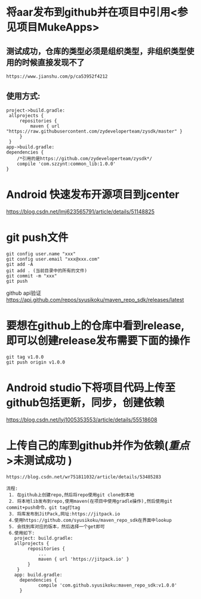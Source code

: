 # 将aar发布到github并在项目中引用<参见项目MukeApps>
## 测试成功，仓库的类型必须是组织类型，非组织类型使用的时候直接发现不了
    https://www.jianshu.com/p/ca53952f4212

## 使用方式:

    project->build.gradle:
     allprojects {
         repositories {
             maven { url "https://raw.githubusercontent.com/zydeveloperteam/zysdk/master" }
         }
     }
    app->build.gradle:
    dependencies {
        /*引用的是https://github.com/zydeveloperteam/zysdk*/
        compile 'com.szzynt:common_lib:1.0.0'
    }

#  Android 快速发布开源项目到jcenter
https://blog.csdn.net/lmj623565791/article/details/51148825

# git push文件
    git config user.name "xxx"
    git config user.email "xxx@xxx.com"
    git add -A
    git add . (当前目录中的所有的文件)
    git commit -m "xxx"
    git push

github api验证
https://api.github.com/repos/syusikoku/maven_repo_sdk/releases/latest
# 要想在github上的仓库中看到release,即可以创建release发布需要下面的操作
    git tag v1.0.0
    git push origin v1.0.0

# Android studio下将项目代码上传至github包括更新，同步，创建依赖
https://blog.csdn.net/lyj1005353553/article/details/55518608

# 上传自己的库到github并作为依赖(***********重点***********>未测试成功 )
    https://blog.csdn.net/wr751811032/article/details/53485283
    
    流程:
     1. 在github上创建repo,然后将repo使用git clone到本地
     2. 将本地lib发布到repo,使用maven(在项目中使用gradle操作),然后使用git commit+push命令，git tag打tag
     3. 将库发布到JitPack,网址:https://jitpack.io
     4.使用https://github.com/syusikoku/maven_repo_sdk在界面中lookup
     5. 会找到库对应的版本，然后选择一个get即可
     6.使用如下:
       project: build.gradle: 
       allprojects {
            repositories {
                ...
                maven { url 'https://jitpack.io' }
            }
        }
       app: build.gradle:
         dependencies {
                compile 'com.github.syusikoku:maven_repo_sdk:v1.0.0'
         }
   	